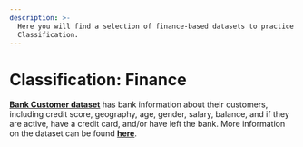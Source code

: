 ```yaml
---
description: >-
  Here you will find a selection of finance-based datasets to practice
  Classification.
---
```


# Classification: Finance

[**Bank Customer dataset**](https://github.com/MaurissaCM/Decoded-DA-Datastore/raw/master/data/bank-customers.zip) has bank information about their customers, including credit score, geography, age, gender, salary, balance, and if they are active, have a credit card, and/or have left the bank. More information on the dataset can be found [**here**](https://www.kaggle.com/santoshd3/bank-customers).


